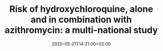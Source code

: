 ---
# Display Name
title: "Risk of hydroxychloroquine, alone and in combination with azithromycin: a multi-national study"
tags: []
categories: []
date: 2020-05-21T14:21:00+02:00
lastmod: 2020-05-22T14:21:00+02:00
featured: false
draft: false

id: Study_HQC
identifier: EUPAS34497

# Author ID
authors:
- JenniferLane
- DanielPrietoAlhambra
- DanielMorales
- MartijnSchuemie
- JamesWeaver

# Date format
datePublished: 02-04-2020

studyType: Estimation study

studyUrl: http://www.encepp.eu/encepp/viewResource.htm?id=34498 

discussionUrl: https://forums.ohdsi.org/

description: Retrospective, real-world, observational study to estimate the population-level effects of hydroxychloroquine among patients with rheumatoid arthritis. Designed and executed during the OHDSI community COVID-19 virtual study-a-thon (March 26-29) to inform healthcare decision-making in response to the current global pandemic.

# @type: hasParts
softwareSourceCodes:
- name: RCode
  codeRepository: https://github.com/ohdsi-studies/Covid19EstimationHydroxychloroquine
  version: "..."
  programmingLanguage: R
  maintainer: OHDSI

# @type: hasParts
softwareApplications:
- name: Atlas
  installURL: https://github.com/OHDSI/Atlas/wiki/Atlas-Setup-Guide
  version: "..."
  maintainer: OHDSI

healthConditions:
- name: Disease caused by severe acute respiratory syndrome coronavirus 2
  codingSystem: Condition
  inDefinedTermset: https://github.com/OHDSI/Vocabulary-v5.0
  termCode: 37311061
  id: Covid19
  codeId: Covid19Code
- name: 
  codingSystem: 
  inDefinedTermset: https://github.com/OHDSI/Vocabulary-v5.0
  termCode: 1234567
  id: conditionPH
  codeId: codePH

# URL
license: http://www.encepp.eu/encepp_studies/index.shtml

publication:
  url: "https://pubmed.ncbi.nlm.nih.gov"

result:
  url: "https://data.ohdsi.org/Covid19EstimationHydroxychloroquine/"
  id: Shiny

studyDesign:
  url: "https://github.com/ohdsi-studies/Covid19EstimationHydroxychloroquine/blob/master/documents/OHDSI%20COVID-19%20Studyathon_PLE_HCQ_Protocol_v1.4.pdf"
  identifier: "..."
  version: 1.4
  dateModified: 01-04-2020
  id: StudydesignHQC


# Array @type: studySubject
drugs: 
- name: Amoxicillin
  inDefinedTermset: https://github.com/OHDSI/Vocabulary-v5.0
  termCode: 1713332
- name: Hydroxychloroquine
  inDefinedTermset: https://github.com/OHDSI/Vocabulary-v5.0
  termCode: 1777087
- name: Azithromycin
  inDefinedTermset: https://github.com/OHDSI/Vocabulary-v5.0
  termCode: 1734104
- name: Sulfasalazine
  inDefinedTermset: https://github.com/OHDSI/Vocabulary-v5.0
  termCode: 964339

# @type: subjectOf
event:
  name: COVID-19 virtual study-a-thon
  location: Microsoft Teams
  organizer: OHDSI
  startDate: 26-03-2020
  endDate: 29-03-2020
  id: Covid19Studyathon

citations:
- articleTitle: Article title
  url: "https://pubmed.ncbi.nlm.nih.gov"
  datePublished: 01-01-1970
  author: Author placeholder
  id: referencePH2
- articleTitle: Article title
  url: "https://pubmed.ncbi.nlm.nih.gov"
  datePublished: 01-01-1970
  author: Author placeholder
  id: referencePH

omopDatabases:
- THIN_OMOP
- CPRD_OMOP
- SIDIAP_OMOP
- IPCI_OMOP

    
sourceDatabases: 
-  CPRD
-  THIN
-  SIDIAP
-  IPCI
---